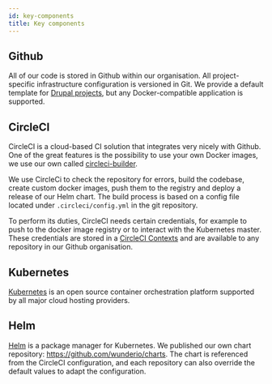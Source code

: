 ```yaml
---
id: key-components
title: Key components
--- 
```

## Github

All of our code is stored in Github within our organisation. All project-specific infrastructure
configuration is versioned in Git. We provide a default template for
[Drupal projects](https://github.com/wunderio/drupal-project), but any Docker-compatible application
is supported.

## CircleCI
CircleCI is a cloud-based CI solution that integrates very nicely with Github.
One of the great features is the possibility to use your own Docker images,
we use our own called [circleci-builder](https://github.com/wunderio/circleci-builder).

We use CircleCi to check the repository for errors, build the codebase, create custom docker
images, push them to the registry and deploy a release of our Helm chart. The build process is based
on a config file located under `.circleci/config.yml` in the git repository.

To perform its duties, CircleCI needs certain credentials, for example to push to the docker image
registry or to interact with the Kubernetes master. These credentials are stored in a
[CircleCI Contexts](https://circleci.com/docs/2.0/contexts/) and are available to any repository
in our Github organisation.

## Kubernetes
[Kubernetes](https://kubernetes.io/) is an open source container orchestration platform supported by all major cloud hosting providers.

## Helm
[Helm](https://helm.sh/) is a package manager for Kubernetes. We published our own chart repository: https://github.com/wunderio/charts. The chart is referenced from the CircleCI configuration, and each repository can also override the default values to adapt the configuration.
